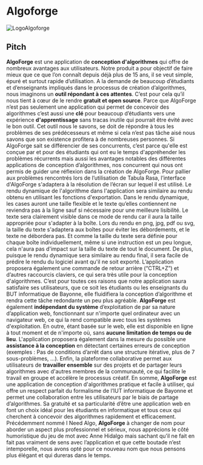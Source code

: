 # Algoforge

![LogoAlgoforge](Images/logoAlgoforge.png)

## Pitch

**AlgoForge** est une application de **conception d'algorithmes** qui offre de nombreux
avantages aux utilisateurs. Notre produit a pour objectif de faire mieux que ce que
l’on connaît depuis déjà plus de 15 ans, il se veut simple, épuré et surtout rapide
d’utilisation.
A la demande de beaucoup d’étudiants et d’enseignants impliqués dans le processus
de création d’algorithmes, nous imaginons un **outil répondant à ces attentes**. C’est
pour cela qu’il nous tient à cœur de le rendre **gratuit et open source**.
Parce que AlgoForge n’est pas seulement une application qui permet de concevoir
des algorithmes c’est aussi une **clé** pour beaucoup d’étudiants vers une expérience
**d'apprentissage** sans tracas inutile qui pourrait être évité avec le bon outil. Cet outil
nous le savons, se doit de répondre à tous les problèmes de ses prédécesseurs et
même si cela n’est pas tâche aisé nous savons que son existence profitera à de
nombreuses personnes.
Si AlgoForge sait se différencier de ses concurrents, c’est parce qu'elle est conçue
par et pour des étudiants qui ont eu le temps d'appréhender les problèmes récurrents
mais aussi les avantages notables des différentes applications de conception
d’algorithmes, nos concurrent qui nous ont permis de guider une réflexion dans la
création de AlgoForge.
Pour pallier aux problèmes rencontrés lors de l’utilisation de Tabula Rasa, l’interface
d'AlgoForge s'adaptera à la résolution de l’écran sur lequel il est utilisé. Le rendu
dynamique de l'algorithme dans l'application sera similaire au rendu obtenu en
utilisant les fonctions d'exportation. Dans le rendu dynamique, les cases auront une
taille flexible et le texte qu’elles contiennent ne reviendra pas à la ligne sauf si
nécessaire pour une meilleure lisibilité. Le texte sera clairement visible dans ce mode
de rendu car il aura la taille appropriée pour s'adapter à la boîte. Lors du rendu en
png, jpg, pdf ou svg, la taille du texte s'adaptera aux boîtes pour éviter les
débordements, et le texte ne débordera pas. Et comme la taille du texte sera définie
pour chaque boîte individuellement, même si une instruction est un peu longue, cela
n'aura pas d'impact sur la taille du texte de tout le document. De plus, puisque le
rendu dynamique sera similaire au rendu final, il sera facile de prédire le rendu du
logiciel avant qu'il ne soit exporté. L’application proposera également une commande
de retour arrière (“CTRL+Z”) et d’autres raccourcis claviers, ce qui sera très utile
pour la conception d'algorithmes.
C’est pour toutes ces raisons que notre application saura satisfaire ses utilisateurs,
que ce soit les étudiants ou les enseignants du BUT informatique de Bayonne, elle
fluidifiera la conception d’algorithme et rendra cette tâche redondante un peu plus
agréable.
**AlgoForge** est également **indépendant du système** d’exploitation de par sa nature
d’application web, fonctionnant sur n'importe quel ordinateur avec un navigateur web,
ce qui la rend compatible avec tous les systèmes d'exploitation. En outre, étant
basée sur le web, elle est disponible en ligne à tout moment et de n'importe où, sans
**aucune limitation de temps ou de lieu**.
L'application proposera également dans la mesure du possible une **assistance à la
conception** en détectant certaines erreurs de conception (exemples : Pas de
conditions d’arrêt dans une structure itérative, plus de 7 sous-problèmes, …). Enfin,
la plateforme collaborative permet aux utilisateurs de **travailler ensemble** sur des
projets et de partager leurs algorithmes avec d'autres membres de la communauté,
ce qui facilite le travail en groupe et accélère le processus créatif.
En somme, **AlgoForge** est une application de conception d'algorithmes pratique et
facile à utiliser, qui offre un respect parfait du formalisme de l’IUT informatique de
Bayonne et permet une collaboration entre les utilisateurs par le biais de partage
d’algorithmes. Sa gratuité et sa particularité d’être une application web en font un
choix idéal pour les étudiants en informatique et tous ceux qui cherchent à concevoir
des algorithmes rapidement et efficacement.
Précédemment nommé I Need Algo, **AlgoForge** à changer de nom pour aborder un
aspect plus professionnel et sérieux, nous apprécions le côté humoristique du jeu de
mot avec Anne Hidalgo mais sachant qu’il ne fait en fait pas vraiment de sens avec
l’application et que cette boutade n’est intemporelle, nous avons opté pour ce
nouveau nom que nous pensons plus élégant et qui dureras dans le temps.

## 
